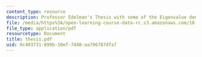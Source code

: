```yaml
---
content_type: resource
description: Professor Edelman's Thesis with some of the Eigenvalue density formulas.
file: /media/https%3A/open-learning-course-data-rc.s3.amazonaws.com/18-996-random-matrix-theory-and-its-applications-spring-2004/0c403731899b10ef7d40aa796787dfa7_thesis.pdf
file_type: application/pdf
resourcetype: Document
title: thesis.pdf
uid: 0c403731-899b-10ef-7d40-aa796787dfa7
---
```

